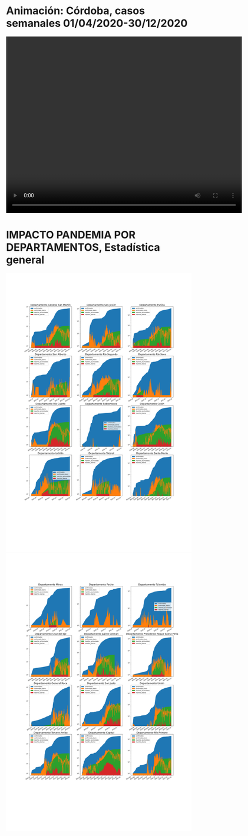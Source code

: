 <h1> Animación: Córdoba, casos semanales 01/04/2020-30/12/2020 </h1>

<video width="640" height="480" controls>
 <source src="video/CordobaSemanales.mp4" type="video/mp4">
</video>


<h1> IMPACTO PANDEMIA POR DEPARTAMENTOS, Estadística general</h1>

<img src="imagenes/Cba1-2.png" width="800">

<img src="imagenes/Cba2-2.png" width="800">
